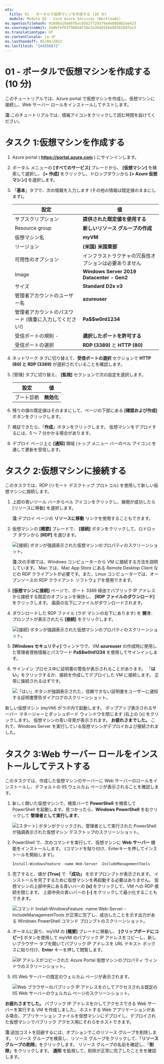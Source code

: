 ```yaml
---
wts:
  title: 01 - ポータルで仮想マシンを作成する (10 分)
  module: Module 02 - Core Azure Services (Workloads)
ms.openlocfilehash: 010d6a19a66f6ac92627720379a4eb850b2ee423
ms.sourcegitcommit: 4a0bfef63f98844f16e2a364d156e96382b8fac5
ms.translationtype: HT
ms.contentlocale: ja-JP
ms.lasthandoff: 05/04/2022
ms.locfileid: "144556872"
---
```

# <a name="01---create-a-virtual-machine-in-the-portal-10-min"></a>01 - ポータルで仮想マシンを作成する (10 分)

このチュートリアルでは、Azure portal で仮想マシンを作成し、仮想マシンに接続し、Web サーバー ロールをインストールしてテストします。 

**注**:このチュートリアルでは、情報アイコンをクリックして読む時間を設けてください。 

# <a name="task-1-create-the-virtual-machine"></a>タスク 1:仮想マシンを作成する 
1. Azure portal ( **https://portal.azure.com** ) にサインインします。

3. ポータル メニューの **[すべてのサービス]** ブレードから、 **[仮想マシン]** を検索して選択し、 **[+ 作成]** をクリックし、ドロップダウンから **[+ Azure 仮想マシン]** を選択します。

4. 「**基本**」タブで、次の情報を入力します (その他の情報は既定値のままにします)。

    | 設定 | 値 |
    |  -- | -- |
    | サブスクリプション | **提供された既定値を使用する** |
    | Resource group | **新しいリソース グループの作成** |
    | 仮想マシン名 | **myVM** |
    | リージョン | **(米国) 米国東部**|
    | 可用性のオプション | インフラストラクチャの冗長性オプションは必要ありません|
    | Image | **Windows Server 2019 Datacenter - Gen2**|
    | サイズ | **Standard D2s v3**|
    | 管理者アカウントのユーザー名 | **azureuser** |
    | 管理者アカウントのパスワード (慎重に入力してください!) | **Pa$$w0rd1234**|
    | 受信ポートの規則 - | **選択したポートを許可する**|
    | 受信ポートの選択 | **RDP (3389)** と **HTTP (80)**| 

5. ネットワーク タブに切り替えて、**受信ポートの選択** セクションで **HTTP (80) と RDP (3389)** が選択されていることを確認します。

6. [管理] タブに切り替え、 **[監視]** セクションで次の設定を選択します。

    | 設定 | 値 |
    | -- | -- |
    | ブート診断 | **無効化**|

7. 残りの値の既定値はそのままにして、ページの下部にある **[確認および作成]** ボタンをクリックします。

8. 検証できたら、「**作成**」ボタンをクリックします。 仮想マシンをデプロイするには、5 〜 7 分かかる場合があります。

9. デプロイ ページ上と **[通知]** 領域 (トップ メニュー バーのベル アイコン) を通して更新を受信します。

# <a name="task-2-connect-to-the-virtual-machine"></a>タスク 2:仮想マシンに接続する

このタスクでは、RDP (リモート デスクトップ プロトコル) を使用して新しい仮想マシンに接続します。 

1. 上部の青いツール バーからベル アイコンをクリックし、展開が成功したら [リソースに移動] を選択します。 

    **注**:デプロイ ページの **リソースに移動** リンクを使用することもできます。 

2. 仮想マシンの **[概要]** ブレードで、 **[接続]** ボタンをクリックして、ロドロップ ダウンから **[RDP]** を選びます。

    ![[接続] ボタンが強調表示された仮想マシンのプロパティのスクリーンショット。](../images/0101.png)

    **注**:次の手順では、Windows コンピューターから VM に接続する方法を説明しています。 Mac では、Mac App Store にある Remote Desktop Client などの RDP クライアントが必要です。また、Linux コンピューターでは、オープンソースの RDP クライアント ソフトウェアを使用できます。

2. **[仮想マシンに接続]** ページで、ポート 3389 経由でパブリック IP アドレスから接続する既定のオプションを保持し、 **[RDP ファイルのダウンロード]** をクリックします。 画面の左下にファイルがダウンロードされます。

3. ダウンロードした RDP ファイル (ラボ マシンの左下にあります) を **開き**、プロンプトが表示されたら **[接続]** をクリックします。 

    ![[接続] ボタンが強調表示された仮想マシンのプロパティのスクリーンショット。 ](../images/0102.png)

4. **[Windows セキュリティ]** ウィンドウで、VM **azureuser** の作成時に使用した管理者資格情報とパスワード **Pa$$w0rd1234** を使用してサインインします。 

5. サインイン プロセス中に証明書の警告が表示されることがあります。 「**はい**」をクリックするか、接続を作成してデプロイした VM に接続します。 正常に接続されるはずです。

    ![「はい」ボタンが強調表示された、信頼できない証明書をユーザーに通知する証明書警告ダイアログのスクリーンショット。 ](../images/0104.png)

新しい仮想マシン (myVM) がラボ内で起動します。 ポップアップ表示されるサーバー マネージャーとダッシュボード ウィンドウを閉じます (右上の [x] をクリックします)。 仮想マシンの青い背景が表示されます。 **お疲れさまでした。** これで、Windows Server を実行している仮想マシンがデプロイおよび接続されました。 

# <a name="task-3-install-the-web-server-role-and-test"></a>タスク 3:Web サーバー ロールをインストールしてテストする

このタスクでは、作成した仮想マシンのサーバーに Web サーバーのロールをインストールし、デフォルトの IIS ウェルカム ページが表示されることを確認します。 

1. 新しく開いた仮想マシンで、検索バーで **PowerShell** を検索して PowerShell を起動します。見つかったら、**Windows PowerShell** を右クリックして **管理者として実行します**。

    ![[スタート] ボタンがクリックされ、管理者として実行された PowerShell が強調表示された仮想マシン デスクトップのスクリーンショット。](../images/0105.png)

2. PowerShell で、次のコマンドを実行して、仮想マシンに **Web サーバー** 機能をインストールします。 (コマンドを貼り付け、Enterキーを押してインストールを開始します)。

    ```PowerShell
    Install-WindowsFeature -name Web-Server -IncludeManagementTools
    ```
  
3. 完了すると、値が **[True]** で **「成功」** を示すプロンプトが表示されます。 インストールを完了するために仮想マシンを再起動する必要はありません。 仮想マシンの上部中央にある青いバーの **[x]** をクリックして、VM への RDP 接続を閉じます。 上部中央の青いバーの **[-]** をクリックして最小化することもできます。

    ![コマンド Install-WindowsFeature -name Web-Server -IncludeManagementTools が正常に完了し、成功したことを示す出力がある Windows PowerShell コマンド プロンプトのスクリーンショット。](../images/0106.png)

4. ポータルに戻り、myVM の **[概要]** ブレードに移動し、 **[クリップボードにコピー]** ボタンを使用して myVM のパブリック IP アドレスをコピーし、新しいブラウザー タブを開いてパブリック IP アドレスを URL テキスト ボックスに貼り付け、**Enter** キーを押して閲覧します。

    ![IP アドレスがコピーされた Azure Portal 仮想マシンのプロパティ ウィンドウのスクリーンショット。](../images/0107.png)

5. IIS Web サーバーの既定のウェルカム ページが表示されます。

    ![Web ブラウザーのパブリック IP アドレスを介してアクセスされる既定の IIS Web サーバーのウェルカム ページのスクリーンショット。](../images/0108.png)

**お疲れさまでした。** パブリック IP アドレスを介してアクセスできる Web サーバーを実行する VM を作成しました。 ホストする Web アプリケーションがある場合、アプリケーション ファイルを仮想マシンにデプロイし、デプロイされた仮想マシンでパブリック アクセス用にそれらをホストできます。


**注**:追加コストを回避するには、オプションでこのリソース グループを削除します。 リソース グループを検索し、リソース グループをクリックして、「**リソース グループの削除**」をクリックします。 リソース グループの名前を確認し、「**削除**」をクリックします。 **通知** を監視して、削除が正常に完了したことをを確認します。 
